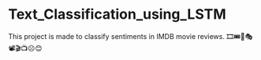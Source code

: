 # Text_Classification_using_LSTM
This project is made to classify sentiments in IMDB movie reviews. 🎞🎟🎫🎭📽🎬📺☹😊
